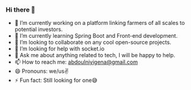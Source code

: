 ### Hi there 👋

- 🔭 I’m currently working on a platform linking farmers of all scales to potential investors.
- 🌱 I’m currently learning Spring Boot and Front-end development.
- 👯 I’m looking to collaborate on any cool open-source projects. 
- 🤔 I’m looking for help with socket.io
- 💬 Ask me about anything related to tech, I will be happy to help.
- 📫 How to reach me: abdoulniyigena@gmail.com
- 😄 Pronouns: we/us✌
- ⚡ Fun fact: Still looking for one😅 
